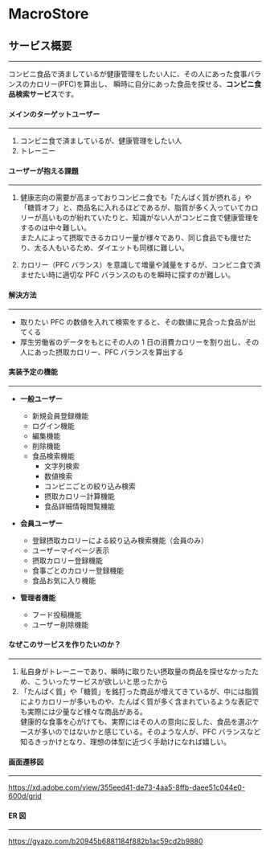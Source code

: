 # MacroStore

## サービス概要

---

コンビニ食品で済ましているが健康管理をしたい人に、その人にあった食事バランスのカロリー(PFC)を算出し、
瞬時に自分にあった食品を探せる、**コンビニ食品検索サービス**です。

#### メインのターゲットユーザー

---

1. コンビニ食で済ましているが、健康管理をしたい人
1. トレーニー

#### ユーザーが抱える課題

---

1. 健康志向の需要が高まっておりコンビニ食でも「たんぱく質が摂れる」や「糖質オフ」と、商品名に入れるほどであるが、脂質が多く入っていてカロリーが高いものが紛れていたりと、知識がない人がコンビニ食で健康管理をするのは中々難しい。  
   また人によって摂取できるカロリー量が様々であり、同じ食品でも痩せたり、太る人もいるため、ダイエットも同様に難しい。

1. カロリー（PFC バランス）を意識して増量や減量をするが、コンビニ食で済ませたい時に適切な PFC バランスのものを瞬時に探すのが難しい。

#### 解決方法

---

- 取りたい PFC の数値を入れて検索をすると、その数値に見合った食品が出てくる
- 厚生労働省のデータをもとにその人の 1 日の消費カロリーを割り出し、その人にあった摂取カロリー、PFC バランスを算出する

#### 実装予定の機能

---

- **一般ユーザー**

  - 新規会員登録機能
  - ログイン機能
  - 編集機能
  - 削除機能
  - 食品検索機能
    - 文字列検索
    - 数値検索
    - コンビニごとの絞り込み検索
    - 摂取カロリー計算機能
    - 食品詳細情報閲覧機能

- **会員ユーザー**

  - 登録摂取カロリーによる絞り込み検索機能（会員のみ）
  - ユーザーマイページ表示
  - 摂取カロリー登録機能
  - 食事ごとのカロリー登録機能
  - 食品お気に入り機能

- **管理者機能**

  - フード投稿機能
  - ユーザー削除機能

#### なぜこのサービスを作りたいのか？

---

1. 私自身がトレーニーであり、瞬時に取りたい摂取量の商品を探せなかったため、こういったサービスが欲しいと思ったから
1. 「たんぱく質」や「糖質」を銘打った商品が増えてきているが、中には脂質によりカロリーが多いものや、たんぱく質が多く含まれているような表記でも実際には少量など様々な商品がある。  
   健康的な食事を心がけても、実際にはその人の意向に反した、食品を選ぶケースが多いのではないかと感じている。そのような人が、PFC バランスなど知るきっかけとなり、理想の体型に近づく手助けになれば嬉しい。

#### 画面遷移図

---

https://xd.adobe.com/view/355eed41-de73-4aa5-8ffb-daee51c044e0-600d/grid

#### ER 図

---

https://gyazo.com/b20945b6881184f882b1ac59cd2b9880
